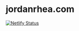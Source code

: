 # jordanrhea.com

[![Netlify Status](https://api.netlify.com/api/v1/badges/3d6082b4-b6a2-4e37-9983-7d988a68f3a0/deploy-status)](https://app.netlify.com/sites/tender-lumiere-c8d3aa/deploys)
